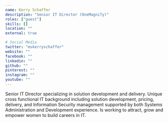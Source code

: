 ```yaml
---
name: Kerry Schaffer
description: "Senior IT Director (OneMagnify​)"
roles: ["guest"]
skills: []
location: ""
external: true

# Social Media
twitter: "mskerryschaffer"
website: ""
facebook: ""
linkedin: ""
github: ""
pinterest: ""
instagram: ""
youtube: ""
---
```

<!-- markdownlint-disable MD041-->
Senior IT Director specializing in solution development and delivery. Unique cross functional IT background including solution development, pricing, delivery, and Information Security management supported by both Systems Administration and Development experience. Is working to attract, grow and empower women to build careers in IT.
